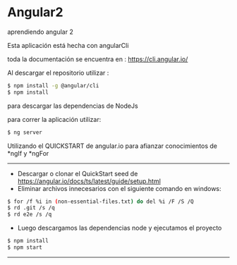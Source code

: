 # Angular2
aprendiendo angular 2

Esta aplicación está hecha con angularCli 

toda la documentación se encuentra en : https://cli.angular.io/

Al descargar el repositorio utilizar :

```sh
$ npm install -g @angular/cli
$ npm install
```

para descargar las dependencias de NodeJs

para correr la aplicación utilizar:

```sh
$ ng server
```



Utilizando el QUICKSTART de angular.io para afianzar conocimientos de *ngIf y *ngFor

--------------------
- Descargar o clonar el QuickStart seed de https://angular.io/docs/ts/latest/guide/setup.html
- Eliminar archivos innecesarios con el siguiente comando en windows:

```sh
$ for /f %i in (non-essential-files.txt) do del %i /F /S /Q
$ rd .git /s /q
$ rd e2e /s /q
```

- Luego descargamos las dependencias node y ejecutamos el proyecto

```sh
$ npm install
$ npm start
```
--------------------

	
